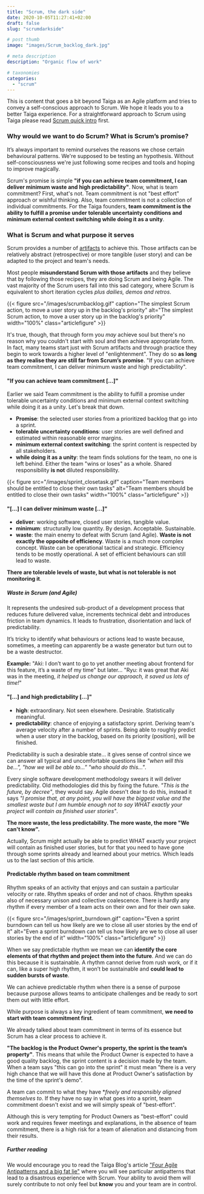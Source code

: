 ```yaml
---
title: "Scrum, the dark side"
date: 2020-10-05T11:27:41+02:00
draft: false
slug: "scrumdarkside"

# post thumb
image: "images/Scrum_backlog_dark.jpg"

# meta description
description: "Organic flow of work"

# taxonomies
categories:
  - "scrum"
---
```


This is content that goes a bit beyond Taiga as an Agile platform and tries to convey a self-conscious approach to Scrum. We hope it leads you to a better Taiga experience. For a straightforward approach to Scrum using Taiga please read [Scrum quick intro](/features/introscrum) first.

### Why would we want to do Scrum? What is Scrum’s promise?

It’s always important to remind ourselves the reasons we chose certain behavioural patterns. We're supposed to be testing an hypothesis. Without self-consciousness we're just following some recipes and tools and hoping to improve magically.

Scrum's promise is simple **"if you can achieve team commitment, I can deliver minimum waste and high predictability"**.
Now, what is team commitment? First, what's not. Team commitment is not "best effort" approach or wishful thinking. Also, team commitment is not a collection of individual commitments. For the Taiga founders, **team commitment is the ability to fulfill a promise under tolerable uncertainty conditions and minimum external context switching while doing it as a unity**.


### What is Scrum and what purpose it serves

Scrum provides a number of [artifacts](https://en.wikipedia.org/wiki/Scrum_(software_development)#Artifacts) to achieve this. Those artifacts can be relatively abstract (retrospective) or more tangible (user story) and can be adapted to the project and team's needs.

Most people **misunderstand Scrum with those artifacts** and they believe that by following those recipes, they are doing Scrum and being Agile. The vast majority of the Scrum users fall into this sad category, where Scrum is equivalent to short iteration cycles *plus dailies, demos and retros*.

{{< figure src="/images/scrumbacklog.gif" caption="The simplest Scrum action, to move a user story up in the backlog's priority" alt="The simplest Scrum action, to move a user story up in the backlog's priority" width="100%" class="articlefigure" >}}

It's true, though, that through form you *may* achieve soul but there's no reason why you couldn't start with soul and then achieve appropriate form. In fact, many teams start just with Scrum artifacts and through practice they begin to work towards a higher level of "enlightenment". They do so **as long as they realise they are still far from Scrum’s promise**. "If you can achieve team commitment, I can deliver minimum waste and high predictability".


#### "If you can achieve team commitment [...]"

Earlier we said Team commitment is the ability to fulfill a promise under tolerable uncertainty conditions and minimum external context switching while doing it as a unity. Let's break that down.

- **Promise**: the selected user stories from a prioritized backlog that go into a sprint.
- **tolerable uncertainty conditions**: user stories are well defined and estimated within reasonable error margins.
- **minimum external context switching**: the sprint content is respected by all stakeholders.
- **while doing it as a unity**: the team finds solutions for the team, no one is left behind. Either the team "wins or loses" as a whole. Shared responsibility **is not** diluted responsibility.

{{< figure src="/images/sprint_closetask.gif" caption="Team members should be entitled to close their own tasks" alt="Team members should be entitled to close their own tasks" width="100%" class="articlefigure" >}}

#### "[...] I can deliver minimum waste [...]"

- **deliver**: working software, closed user stories, tangible value.
- **minimum**: structurally low quantity. By design. Acceptable. Sustainable.
- **waste**: the main enemy to defeat with Scrum (and Agile). **Waste is not exactly the opposite of efficiency**. Waste is a much more complex concept. Waste can be operational tactical and strategic. Efficiency tends to be mostly operational. A set of efficient behaviours can still lead to waste.

**There are tolerable levels of waste, but what is not tolerable is not monitoring it**.

##### Waste in Scrum (and Agile)

It represents the undesired sub-product of a development process that reduces future delivered value, increments technical debt and introduces friction in team dynamics. It leads to frustration, disorientation and lack of predictability.

It’s tricky to identify what behaviours or actions lead to waste because, sometimes, a meeting can apparently be a waste generator but turn out to be a waste destructor.

**Example:** "Aki: I don’t want to go to yet another meeting about frontend for this feature, it’s a waste of my time" but later... "Ryu: it was great that Aki was in the meeting, *it helped us change our approach, it saved us lots of time!*"


#### "[...] and high predictability [...]"

- **high**: extraordinary. Not seen elsewhere. Desirable. Statistically meaningful.
- **predictability**: chance of enjoying a satisfactory sprint. Deriving team's average velocity after a number of sprints. Being able to roughly predict when a user story in the backlog, based on its priority (position), will be finished.

Predictability is such a desirable state... it gives sense of control since we can answer all typical and uncomfortable questions like *"when will this be...", "how we will be able to..." "who should do this..."*.

Every single software development methodology swears it will deliver predictability. Old methodologies did this by fixing the future. *"This is the future, by decree"*, they would say. Agile doesn't dear to do this, instead it says *"I promise that, at any point, you will have the biggest value and the smallest waste but I am humble enough not to say WHAT exactly your project will contain as finished user stories"*.

**The more waste, the less predictability. The more waste, the more "We can't know".**

Actually, Scrum might actually be able to predict WHAT exactly your project will contain as finished user stories, but for that you need to have gone through some sprints already and learned about your metrics. Which leads us to the last section of this article.

#### Predictable rhythm based on team commitment

Rhythm speaks of an activity that enjoys and can sustain a particular velocity or rate. Rhythm speaks of order and not of chaos. Rhythm speaks also of necessary unison and collective coalescence. There is hardly any rhythm if every member of a team acts on their own and for their own sake.

{{< figure src="/images/sprint_burndown.gif" caption="Even a sprint burndown can tell us how likely are we to close all user stories by the end of it" alt="Even a sprint burndown can tell us how likely are we to close all user stories by the end of it" width="100%" class="articlefigure" >}}


When we say predictable rhythm we mean we can **identify the core elements of that rhythm and project them into the future**. And we can do this because it is sustainable. A rhythm cannot derive from rush work, or if it can, like a super high rhythm, it won’t be sustainable and **could lead to sudden bursts of waste**.

We can achieve predictable rhythm when there is a sense of purpose because purpose allows teams to anticipate challenges and be ready to sort them out with little effort.

While purpose is always a key ingredient of team commitment, **we need to start with team commitment first**.

We already talked about team commitment in terms of its essence but Scrum has a clear process to achieve it.

**"The backlog is the Product Owner's property, the sprint is the team’s property"**. This means that while the Product Owner is expected to have a good quality backlog, the sprint content is a decision made by the team. When a team says "this can go into the sprint" it must mean "there is a very high chance that we will have this done at Product Owner's satisfaction by the time of the sprint's demo".

A team can commit to what they have **freely and responsibly aligned themselves to*. If they have no say in what goes into a sprint, team commitment doesn't exist and we will simply speak of "best-effort".

Although this is very tempting for Product Owners as "best-effort" could work and requires fewer meetings and explanations, in the absence of team commitment, there is a high risk for a team of alienation and distancing from their results.


##### Further reading

We would encourage you to read the Taiga Blog's article ["Four Agile Antipatterns and a big fat lie"](https://blog.taiga.io/four-agile-antipatterns-and-a-big-fat-lie.html) where you will see particular antipatterns that lead to a disastrous experience with Scrum. Your ability to avoid them will surely contribute to not only feel but **know** you and your team are in control.

